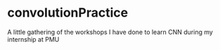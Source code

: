 # convolutionPractice
A little gathering of the workshops I have done to learn CNN during my internship at PMU
